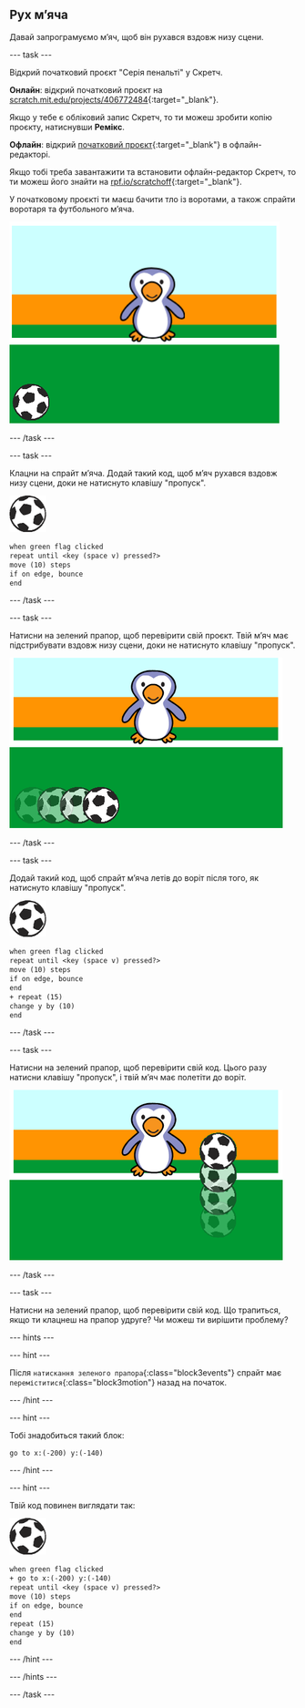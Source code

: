 ## Рух м’яча

Давай запрограмуємо м’яч, щоб він рухався вздовж низу сцени.

--- task ---

Відкрий початковий проєкт "Серія пенальті" у Скретч.

**Онлайн**: відкрий початковий проєкт на [scratch.mit.edu/projects/406772484](https://scratch.mit.edu/projects/406772484){:target="_blank"}.

Якщо у тебе є обліковий запис Скретч, то ти можеш зробити копію проєкту, натиснувши **Ремікс**.

**Офлайн**: відкрий [початковий проєкт](http://rpf.io/p/uk-UA/beat-the-goalie-go){:target="_blank"} в офлайн-редакторі.

Якщо тобі треба завантажити та встановити офлайн-редактор Скретч, то ти можеш його знайти на [rpf.io/scratchoff](http://rpf.io/scratchoff){:target="_blank"}.

У початковому проєкті ти маєш бачити тло із воротами, а також спрайти воротаря та футбольного м’яча.

![початкові проєкти](images/goalie-starter.png)

--- /task ---

--- task ---

Клацни на спрайт м’яча. Додай такий код, щоб м’яч рухався вздовж низу сцени, доки не натиснуто клавішу "пропуск".

![спрайт футбольного м’яча](images/football-sprite.png)

```blocks3
when green flag clicked
repeat until <key (space v) pressed?>
move (10) steps
if on edge, bounce
end
```

--- /task ---

--- task ---

Натисни на зелений прапор, щоб перевірити свій проєкт. Твій м’яч має підстрибувати вздовж низу сцени, доки не натиснуто клавішу "пропуск".

![знімок екрана](images/goalie-football-move-test.png)

--- /task ---

--- task ---

Додай такий код, щоб спрайт м’яча летів до воріт після того, як натиснуто клавішу "пропуск".

![спрайт футбольного м’яча](images/football-sprite.png)

```blocks3
when green flag clicked
repeat until <key (space v) pressed?>
move (10) steps
if on edge, bounce
end
+ repeat (15)
change y by (10)
end
```

--- /task ---

--- task ---

Натисни на зелений прапор, щоб перевірити свій код. Цього разу натисни клавішу "пропуск", і твій м’яч має полетіти до воріт.

![знімок екрана](images/goalie-football-ypos-test.png)

--- /task ---

--- task ---

Натисни на зелений прапор, щоб перевірити свій код. Що трапиться, якщо ти клацнеш на прапор удруге? Чи можеш ти вирішити проблему?

--- hints ---


--- hint ---

Після `натискання зеленого прапора`{:class="block3events"} спрайт має `переміститися`{:class="block3motion"} назад на початок.

--- /hint ---

--- hint ---

Тобі знадобиться такий блок:

```blocks3
go to x:(-200) y:(-140)
```

--- /hint ---

--- hint ---

Твій код повинен виглядати так:

![спрайт футбольного м’яча](images/football-sprite.png)

```blocks3
when green flag clicked
+ go to x:(-200) y:(-140)
repeat until <key (space v) pressed?>
move (10) steps
if on edge, bounce
end
repeat (15)
change y by (10)
end
```

--- /hint ---

--- /hints ---

--- /task ---

